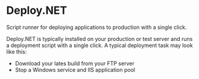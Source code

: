 # Deploy.NET
Script runner for deploying applications to production with a single click.

Deploy.NET is typically installed on your production or test server and runs a deployment script with a single click. A typical deployment task may look like this:

- Download your lates build from your FTP server
- Stop a Windows service and IIS application pool
